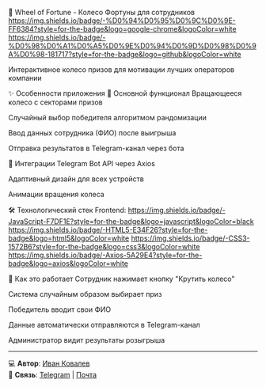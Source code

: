 🎡 Wheel of Fortune - Колесо Фортуны для сотрудников
https://img.shields.io/badge/-%D0%94%D0%95%D0%9C%D0%9E-FF6384?style=for-the-badge&logo=google-chrome&logoColor=white
https://img.shields.io/badge/-%D0%98%D0%A1%D0%A5%D0%9E%D0%94%D0%9D%D0%98%D0%9A%D0%98-181717?style=for-the-badge&logo=github&logoColor=white

Интерактивное колесо призов для мотивации лучших операторов компании

✨ Особенности приложения
🎰 Основной функционал
Вращающееся колесо с секторами призов

Случайный выбор победителя алгоритмом рандомизации

Ввод данных сотрудника (ФИО) после выигрыша

Отправка результатов в Telegram-канал через бота

📲 Интеграции
Telegram Bot API через Axios

Адаптивный дизайн для всех устройств

Анимации вращения колеса

🛠 Технологический стек
Frontend:
https://img.shields.io/badge/-JavaScript-F7DF1E?style=for-the-badge&logo=javascript&logoColor=black
https://img.shields.io/badge/-HTML5-E34F26?style=for-the-badge&logo=html5&logoColor=white
https://img.shields.io/badge/-CSS3-1572B6?style=for-the-badge&logo=css3&logoColor=white
https://img.shields.io/badge/-Axios-5A29E4?style=for-the-badge&logo=axios&logoColor=white

🚀 Как это работает
Сотрудник нажимает кнопку "Крутить колесо"

Система случайным образом выбирает приз

Победитель вводит свои ФИО

Данные автоматически отправляются в Telegram-канал

Администратор видит результаты розыгрыша

---

💻 **Автор**: [Иван Ковалев](https://kovalev-site.ru)  
📩 **Связь**: [Telegram](https://t.me/x_kovalev) | [Почта](mailto:ivkovalevv@gmail.ru)
